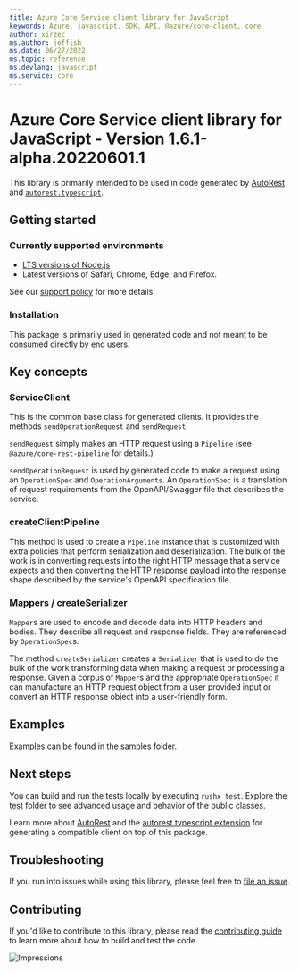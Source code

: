 ```yaml
---
title: Azure Core Service client library for JavaScript
keywords: Azure, javascript, SDK, API, @azure/core-client, core
author: xirzec
ms.author: jeffish
ms.date: 06/27/2022
ms.topic: reference
ms.devlang: javascript
ms.service: core
---
```

# Azure Core Service client library for JavaScript - Version 1.6.1-alpha.20220601.1 


This library is primarily intended to be used in code generated by [AutoRest](https://github.com/Azure/Autorest) and [`autorest.typescript`](https://github.com/Azure/autorest.typescript).

## Getting started

### Currently supported environments

- [LTS versions of Node.js](https://nodejs.org/about/releases/)
- Latest versions of Safari, Chrome, Edge, and Firefox.

See our [support policy](https://github.com/Azure/azure-sdk-for-js/blob/main/SUPPORT.md) for more details.

### Installation

This package is primarily used in generated code and not meant to be consumed directly by end users.

## Key concepts

### ServiceClient

This is the common base class for generated clients. It provides the methods `sendOperationRequest` and `sendRequest`.

`sendRequest` simply makes an HTTP request using a `Pipeline` (see `@azure/core-rest-pipeline` for details.)

`sendOperationRequest` is used by generated code to make a request using an `OperationSpec` and `OperationArguments`. An `OperationSpec` is a translation of request requirements from the OpenAPI/Swagger file that describes the service.

### createClientPipeline

This method is used to create a `Pipeline` instance that is customized with extra policies that perform serialization and deserialization. The bulk of the work is in converting requests into the right HTTP message that a service expects and then converting the HTTP response payload into the response shape described by the service's OpenAPI specification file.

### Mappers / createSerializer

`Mapper`s are used to encode and decode data into HTTP headers and bodies. They describe all request and response fields. They are referenced by `OperationSpec`s.

The method `createSerializer` creates a `Serializer` that is used to do the bulk of the work transforming data when making a request or processing a response. Given a corpus of `Mapper`s and the appropriate `OperationSpec` it can manufacture an HTTP request object from a user provided input or convert an HTTP response object into a user-friendly form.

## Examples

Examples can be found in the [samples](https://github.com/Azure/azure-sdk-for-js/tree/main/sdk/core/core-client/samples) folder.

## Next steps

You can build and run the tests locally by executing `rushx test`. Explore the [test](https://github.com/Azure/azure-sdk-for-js/tree/main/sdk/core/core-client/test) folder to see advanced usage and behavior of the public classes.

Learn more about [AutoRest](https://github.com/Azure/autorest) and the [autorest.typescript extension](https://github.com/Azure/autorest.typescript) for generating a compatible client on top of this package.

## Troubleshooting

If you run into issues while using this library, please feel free to [file an issue](https://github.com/Azure/azure-sdk-for-js/issues/new).

## Contributing

If you'd like to contribute to this library, please read the [contributing guide](https://github.com/Azure/azure-sdk-for-js/blob/main/CONTRIBUTING.md) to learn more about how to build and test the code.

![Impressions](https://azure-sdk-impressions.azurewebsites.net/api/impressions/azure-sdk-for-js%2Fsdk%2Fcore%2Fcore-client%2FREADME.png)


